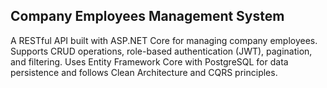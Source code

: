 ## Company Employees Management System

A RESTful API built with ASP.NET Core for managing company employees. Supports CRUD operations, role-based authentication (JWT), pagination, and filtering. Uses Entity Framework Core with PostgreSQL for data persistence and follows Clean Architecture and CQRS principles.
